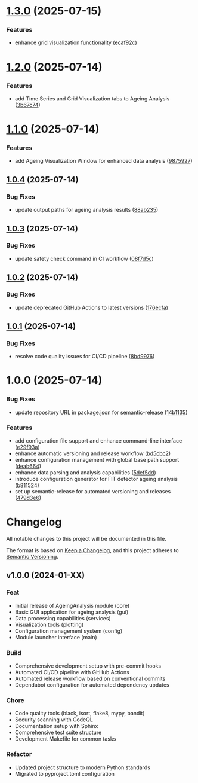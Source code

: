 # [1.3.0](https://github.com/mateuszpolis/AgeingAnalysis/compare/v1.2.0...v1.3.0) (2025-07-15)


### Features

* enhance grid visualization functionality ([ecaf92c](https://github.com/mateuszpolis/AgeingAnalysis/commit/ecaf92c8964c491b14cc464b8accb96eee39e23e))

# [1.2.0](https://github.com/mateuszpolis/AgeingAnalysis/compare/v1.1.0...v1.2.0) (2025-07-14)


### Features

* add Time Series and Grid Visualization tabs to Ageing Analysis ([3b67c74](https://github.com/mateuszpolis/AgeingAnalysis/commit/3b67c743c7812d791f95f370ede057071cb325ab))

# [1.1.0](https://github.com/mateuszpolis/AgeingAnalysis/compare/v1.0.4...v1.1.0) (2025-07-14)


### Features

* add Ageing Visualization Window for enhanced data analysis ([9875927](https://github.com/mateuszpolis/AgeingAnalysis/commit/98759271783a143278cbbb5830705525bcc84f10))

## [1.0.4](https://github.com/mateuszpolis/AgeingAnalysis/compare/v1.0.3...v1.0.4) (2025-07-14)


### Bug Fixes

* update output paths for ageing analysis results ([88ab235](https://github.com/mateuszpolis/AgeingAnalysis/commit/88ab235b0b4fc7186c5b969d81dfbab6d7df7219))

## [1.0.3](https://github.com/mateuszpolis/AgeingAnalysis/compare/v1.0.2...v1.0.3) (2025-07-14)


### Bug Fixes

* update safety check command in CI workflow ([08f7d5c](https://github.com/mateuszpolis/AgeingAnalysis/commit/08f7d5c3c0bf8f8fd16403c33a8b3b5d3842c52c))

## [1.0.2](https://github.com/mateuszpolis/AgeingAnalysis/compare/v1.0.1...v1.0.2) (2025-07-14)


### Bug Fixes

* update deprecated GitHub Actions to latest versions ([176ecfa](https://github.com/mateuszpolis/AgeingAnalysis/commit/176ecfa1875ca0629e6c9f0fb4d57ce543d53039))

## [1.0.1](https://github.com/mateuszpolis/AgeingAnalysis/compare/v1.0.0...v1.0.1) (2025-07-14)


### Bug Fixes

* resolve code quality issues for CI/CD pipeline ([8bd9976](https://github.com/mateuszpolis/AgeingAnalysis/commit/8bd9976aea136fca0fbefceb69f8691ad099a4d5))

# 1.0.0 (2025-07-14)


### Bug Fixes

* update repository URL in package.json for semantic-release ([14b1135](https://github.com/mateuszpolis/AgeingAnalysis/commit/14b1135ec5452fe2b9aaae0b96684919edfa6fdc))


### Features

* add configuration file support and enhance command-line interface ([e29f93a](https://github.com/mateuszpolis/AgeingAnalysis/commit/e29f93a3e5a161120a55b2ac3f883d1f1d18c291))
* enhance automatic versioning and release workflow ([bd5cbc2](https://github.com/mateuszpolis/AgeingAnalysis/commit/bd5cbc211648902e70b4db773c328134b8632381))
* enhance configuration management with global base path support ([deab664](https://github.com/mateuszpolis/AgeingAnalysis/commit/deab664f64e08c4f8afac68c846cfc4334af5667))
* enhance data parsing and analysis capabilities ([5def5dd](https://github.com/mateuszpolis/AgeingAnalysis/commit/5def5dd5b5b705ff2e8e9a324edd9cbe9150c9da))
* introduce configuration generator for FIT detector ageing analysis ([b811524](https://github.com/mateuszpolis/AgeingAnalysis/commit/b8115246eeba432c0392165334580bc5a83f9e09))
* set up semantic-release for automated versioning and releases ([479d3e6](https://github.com/mateuszpolis/AgeingAnalysis/commit/479d3e6b68dfafa91fb6bc3407b1fe300327d53e))

# Changelog

All notable changes to this project will be documented in this file.

The format is based on [Keep a Changelog](https://keepachangelog.com/en/1.0.0/),
and this project adheres to [Semantic Versioning](https://semver.org/spec/v2.0.0.html).

## v1.0.0 (2024-01-XX)

### Feat
- Initial release of AgeingAnalysis module (core)
- Basic GUI application for ageing analysis (gui)
- Data processing capabilities (services)
- Visualization tools (plotting)
- Configuration management system (config)
- Module launcher interface (main)

### Build
- Comprehensive development setup with pre-commit hooks
- Automated CI/CD pipeline with GitHub Actions
- Automated release workflow based on conventional commits
- Dependabot configuration for automated dependency updates

### Chore
- Code quality tools (black, isort, flake8, mypy, bandit)
- Security scanning with CodeQL
- Documentation setup with Sphinx
- Comprehensive test suite structure
- Development Makefile for common tasks

### Refactor
- Updated project structure to modern Python standards
- Migrated to pyproject.toml configuration
